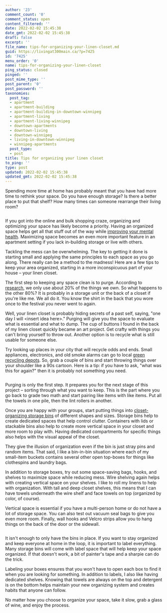 ```yaml
---
author: '23'
comment_count: '0'
comment_status: open
content_filtered: ''
date: 2022-02-02 15:45:38
date_gmt: 2022-02-02 15:45:38
draft: false
excerpt: ''
file_name: tips-for-organizing-your-linen-closet.md
guid: https://livingat300main.ca/?p=7425
id: '7425'
menu_order: '0'
name: tips-for-organizing-your-linen-closet
ping_status: closed
pinged: ''
post_mime_type: ''
post_parent: '0'
post_password: ''
taxonomies:
  post_tag:
  - apartment
  - apartment-building
  - apartment-building-in-downtown-winnipeg
  - apartment-living
  - apartment-living-winnipeg
  - downtown-apartments
  - downtown-living
  - downtown-winnipeg
  - living-in-downtown-winnipeg
  - winnipeg-apartments
  post_type:
  - post
title: Tips for organizing your linen closet
to_ping: ''
type: post
updated: 2022-02-02 15:45:38
updated_gmt: 2022-02-02 15:45:38
---
```

<!-- wp:paragraph -->
<p>Spending more time at home has probably meant that you have had more time to rethink your space. Do you have enough storage? Is there a better place to put that shelf? How many times can someone rearrange their living room? </p>
<!-- /wp:paragraph -->

<!-- wp:image {"id":7434,"sizeSlug":"large","linkDestination":"none"} -->
<figure class="wp-block-image size-large"><img src="https://livingat300main.ca/wp-content/uploads/2022/02/NL6-1024x768.jpg" alt="" class="wp-image-7434"/></figure>
<!-- /wp:image -->

<!-- wp:paragraph -->
<p>If you got into the online and bulk shopping craze, organizing and optimizing your space has likely become a priority. Having an organized space helps get all that stuff out of the way while <a href="https://www.verywellmind.com/why-an-organized-home-aids-relaxation-3144742" target="_blank" rel="noreferrer noopener nofollow">improving your mental health</a>. Maximizing space becomes an even more important feature in an apartment setting if you lack in-building storage or live with others.</p>
<!-- /wp:paragraph -->

<!-- wp:paragraph -->
<p>Tackling the mess can be overwhelming. The key to getting it done is starting small and applying the same principles to each space as you go along. There really can be a method to the madness! Here are a few tips to keep your area organized, starting in a more inconspicuous part of your house – your linen closet.</p>
<!-- /wp:paragraph -->

<!-- wp:paragraph -->
<p>The first step to keeping any space clean is to purge. According to <a href="https://www.organizedinteriors.com/blog/home-organization-statistics/" target="_blank" rel="noreferrer noopener nofollow">research</a>, we only use about 20% of the things we own. So what happens to the other 80%? It is probably in a storage unit or the back of a closet if you're like me. We all do it. You know the shirt in the back that you wore once to the festival you never went to again. </p>
<!-- /wp:paragraph -->

<!-- wp:paragraph -->
<p>Well, your linen closet is probably hiding secrets of a past self, saying, "one day I will &lt;insert idea here&gt;." Purging will give you the space to evaluate what is essential and what to dump. The cup of buttons I found in the back of my linen closet quickly became an art project. Get crafty with things you can't bring yourself to throw out. Another option is to recycle what is still usable for someone else. </p>
<!-- /wp:paragraph -->

<!-- wp:paragraph -->
<p>Try looking up places in your city that will recycle odds and ends. Small appliances, electronics, and old smoke alarms can go to local <a href="https://greendeal.ca/recycling" target="_blank" rel="noreferrer noopener nofollow">green recycling depots</a>. So, grab a couple of bins and start throwing things over your shoulder like a 90s cartoon. Here is a tip: if you have to ask, "what was this for again?" then it is probably not something you need.</p>
<!-- /wp:paragraph -->

<!-- wp:image {"id":7438,"sizeSlug":"large","linkDestination":"none"} -->
<figure class="wp-block-image size-large"><img src="https://livingat300main.ca/wp-content/uploads/2022/02/NL8-1024x768.jpg" alt="" class="wp-image-7438"/></figure>
<!-- /wp:image -->

<!-- wp:paragraph -->
<p>Purging is only the first step. It prepares you for the next stage of this project – sorting through what you want to keep. This is the part where you go back to grade two math and start pairing like items with like items. Put all the towels in one pile, then the lint rollers in another. </p>
<!-- /wp:paragraph -->

<!-- wp:paragraph -->
<p>Once you are happy with your groups, start putting things into <a href="https://www.ikea.com/ca/en/cat/clothes-boxes-10565/" target="_blank" rel="noreferrer noopener nofollow">closet-organizing storage bins</a> of different shapes and sizes. Storage bins help to create dedicated spaces that help control clutter. Containers with lids or stackable bins also help to create more vertical space in your closet and more room to play with. Having dedicated compartments for specific things also helps with the visual appeal of the closet. </p>
<!-- /wp:paragraph -->

<!-- wp:paragraph -->
<p>They give the illusion of organization even if the bin is just stray pins and random items. That said, I like a bin-in-bin situation where each of my small-item buckets contains several other open top-boxes for things like clothespins and laundry bags.</p>
<!-- /wp:paragraph -->

<!-- wp:paragraph -->
<p>In addition to storage boxes, try out some space-saving bags, hooks, and shelves to maximize space while reducing mess. Wire shelving again helps with creating vertical space on your shelves. I like to roll my linens to help with organization. With tall and deep closet shelves, this means that I can have towels underneath the wire shelf and face towels on top (organized by color, of course). </p>
<!-- /wp:paragraph -->

<!-- wp:paragraph -->
<p>Vertical space is essential if you have a multi-person home or do not have a lot of storage space. You can also test out vacuum seal bags to give you even more room. Finally, wall hooks and Velcro strips allow you to hang things on the back of the door or the sidewall.</p>
<!-- /wp:paragraph -->

<!-- wp:image {"id":7437,"sizeSlug":"large","linkDestination":"none"} -->
<figure class="wp-block-image size-large"><img src="https://livingat300main.ca/wp-content/uploads/2022/02/NL7-1-1024x768.jpg" alt="" class="wp-image-7437"/></figure>
<!-- /wp:image -->

<!-- wp:paragraph -->
<p>It isn't enough to only have the bins in place. If you want to stay organized and keep everyone at home in the loop, it is important to label everything. Many storage bins will come with label space that will help keep your space organized. If that doesn't work, a bit of painter's tape and a sharpie can do the trick. </p>
<!-- /wp:paragraph -->

<!-- wp:paragraph -->
<p>Labeling your boxes ensures that you won't have to open each box to find it when you are looking for something. In addition to labels, I also like having dedicated shelves. Knowing that towels are always on the top and detergent is on the bottom helps maintain your new organizing system and creates habits that anyone can follow. &nbsp;</p>
<!-- /wp:paragraph -->

<!-- wp:paragraph -->
<p>No matter how you choose to organize your space, take it slow, grab a glass of wine, and enjoy the process.</p>
<!-- /wp:paragraph -->